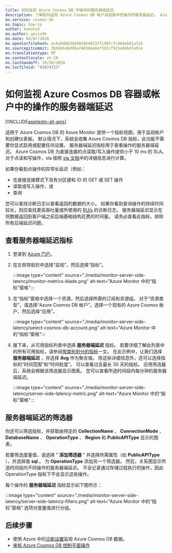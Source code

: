 ```yaml
---
title: 如何监视 Azure Cosmos DB 中操作的服务器端延迟
description: 了解如何监视 Azure Cosmos DB 帐户或容器中的操作的服务器延迟。 Azure Cosmos DB 帐户的所有者可了解 Azure Cosmos 帐户的服务器端延迟问题。
ms.service: cosmos-db
ms.topic: how-to
author: kanshiG
ms.author: govindk
ms.date: 04/07/2020
ms.openlocfilehash: ec6a9db63504958640137fcd0fcfc904eb01afa5
ms.sourcegitcommit: 3bdeb546890a740384a8ef383cf915e84bd7e91e
ms.translationtype: MT
ms.contentlocale: zh-CN
ms.lasthandoff: 10/30/2020
ms.locfileid: "93074723"
---
```

# <a name="how-to-monitor-the-server-side-latency-for-operations-in-an-azure-cosmos-db-container-or-account"></a>如何监视 Azure Cosmos DB 容器或帐户中的操作的服务器端延迟
[!INCLUDE[appliesto-all-apis](includes/appliesto-all-apis.md)]

适用于 Azure Cosmos DB 的 Azure Monitor 提供一个指标视图，用于监视帐户和创建仪表板。 默认情况下，系统会收集 Azure Cosmos DB 指标，此功能不需要你显式启用或配置任何设置。 服务器端延迟指标用于查看操作的服务器端延迟。 Azure Cosmos DB 为直接连接的点读取/写入操作提供小于 10 ms 的 SLA。 对于点读和写操作，sla 按照 [sla 文档](https://azure.microsoft.com/support/legal/sla/cosmos-db/v1_3/)中的详细信息进行计算。

如果你看到点操作的异常长延迟（例如：

* 在直接连接模式下具有分区键和 ID 的 GET 或 SET 操作
* 读取或写入操作，或
* 查询

您可以查找诊断日志以查看返回的数据的大小。 如果你看到查询操作的持续时间较长，则应查找更高吞吐量或所使用的 [RU/s](cosmosdb-monitor-resource-logs.md#diagnostic-queries) 的诊断日志。 服务器端延迟显示在将数据返回到客户端之前后端基础结构花费的时间量。 请务必查看此指标，排除所有后端延迟问题。

## <a name="view-the-server-side-latency-metric"></a>查看服务器端延迟指标

1. 登录到 [Azure 门户](https://portal.azure.com/)。

1. 在左侧导航栏中选择“监视”，然后选择“指标”。 

   :::image type="content" source="./media/monitor-server-side-latency/monitor-metrics-blade.png" alt-text="Azure Monitor 中的“指标”窗格":::

1. 在“指标”窗格中选择一个资源，然后选择所需的订阅和资源组。    对于“资源类型”，请选择“Azure Cosmos DB 帐户”，选择一个现有的 Azure Cosmos 帐户，然后选择“应用”。  
   
   :::image type="content" source="./media/monitor-server-side-latency/select-cosmos-db-account.png" alt-text="Azure Monitor 中的“指标”窗格":::

1. 接下来，从可用指标列表中选择 **服务器端延迟**  指标。 若要详细了解此列表中的所有可用指标，请参阅[按类别划分的指标](monitor-cosmos-db-reference.md)一文。 在此示例中，让我们选择 **服务器端延迟** ，并选择 **Avg** 作为聚合值。 除这些详细信息外，还可以选择指标的“时间范围”和“时间粒度”。  可以查看过去最长 30 天的指标。  应用筛选器后，系统会根据该筛选器显示图表。 您可以查看所选时间段内每分钟的服务器端延迟。  

   :::image type="content" source="./media/monitor-server-side-latency/server-side-latency-metric.png" alt-text="Azure Monitor 中的“指标”窗格":::

## <a name="filters-for-server-side-latency"></a>服务器端延迟的筛选器

你还可以筛选指标，并获取由特定的 **CollectionName** 、 **ConnectionMode** 、 **DatabaseName** 、 **OperationType** 、 **Region** 和 **PublicAPIType** 显示的图表。 

若要筛选度量值，请选择 " **添加筛选器** " 并选择所需属性（如 **PublicAPIType** ），并选择值 **sql** 。 为 **OperationType** 添加另一个筛选器。 然后，关系图显示所选时间段内不同操作的服务器端延迟。 不会记录通过存储过程执行的操作，因此 OperationType 指标下不会显示这些操作。

每个操作的 **服务器端延迟** 指标显示如下图所示：

:::image type="content" source="./media/monitor-server-side-latency/server-side-latency-filters.png" alt-text="Azure Monitor 中的“指标”窗格" 选项对度量值进行分组。  

## <a name="next-steps"></a>后续步骤

* 使用 Azure 中的[诊断设置](cosmosdb-monitor-resource-logs.md)监视 Azure Cosmos DB 数据。
* [审核 Azure Cosmos DB 控制平面操作](audit-control-plane-logs.md)

